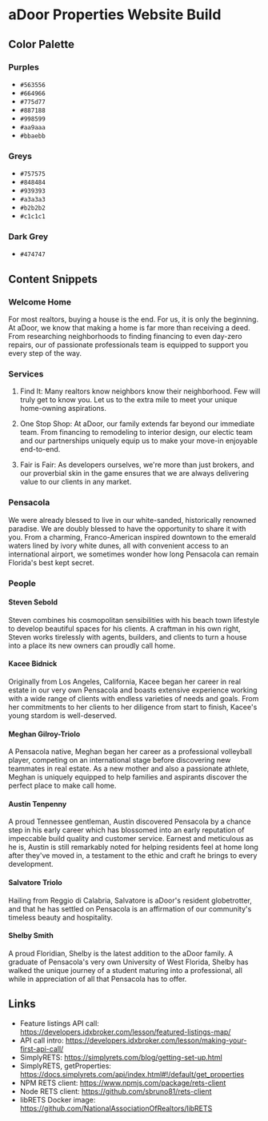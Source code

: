 # aDoor Properties Website Build

## Color Palette
### Purples
- `#563556`
- `#664966`
- `#775d77`
- `#887188`
- `#998599`
- `#aa9aaa`
- `#bbaebb`

### Greys
- `#757575`
- `#848484`
- `#939393`
- `#a3a3a3`
- `#b2b2b2`
- `#c1c1c1`


### Dark Grey
- `#474747`

## Content Snippets

### Welcome Home
For most realtors, buying a house is the end. For us, it is only the beginning. At aDoor, we know that making a home is far more than receiving a deed. From researching neighborhoods to finding financing to even day-zero repairs, our of passionate professionals team is equipped to support you every step of the way.

### Services
1. Find It: Many realtors know neighbors know their neighborhood. Few will truly get to know you. Let us to the extra mile to meet your unique home-owning aspirations.

2. One Stop Shop: At aDoor, our family extends far beyond our immediate team. From financing to remodeling to interior design, our electic team and our partnerships uniquely equip us to make your move-in enjoyable end-to-end.

3. Fair is Fair: As developers ourselves, we're more than just brokers, and our proverbial skin in the game ensures that we are always delivering value to our clients in any market.

### Pensacola
We were already blessed to live in our white-sanded, historically renowned paradise. We are doubly blessed to have the opportunity to share it with you. From a charming, Franco-American inspired downtown to the emerald waters lined by ivory white dunes, all with convenient access to an international airport, we sometimes wonder how long Pensacola can remain Florida's best kept secret.

### People

#### Steven Sebold
Steven combines his cosmopolitan sensibilities with his beach town lifestyle to develop beautiful spaces for his clients. A craftman in his own right, Steven works tirelessly with agents, builders, and clients to turn a house into a place its new owners can proudly call home.

#### Kacee Bidnick
Originally from Los Angeles, California, Kacee began her career in real estate in our very own Pensacola and boasts extensive experience working with a wide range of clients with endless varieties of needs and goals. From her commitments to her clients to her diligence from start to finish, Kacee's young stardom is well-deserved.

#### Meghan Gilroy-Triolo
A Pensacola native, Meghan began her career as a professional volleyball player, competing on an international stage before discovering new teammates in real estate. As a new mother and also a passionate athlete, Meghan is uniquely equipped to help families and aspirants discover the perfect place to make call home.

#### Austin Tenpenny
A proud Tennessee gentleman, Austin discovered Pensacola by a chance step in his early career which has blossomed into an early reputation of impeccable build quality and customer service. Earnest and meticulous as he is, Austin is still remarkably noted for helping residents feel at home long after they've moved in, a testament to the ethic and craft he brings to every development.

#### Salvatore Triolo
Hailing from Reggio di Calabria, Salvatore is aDoor's resident globetrotter, and that he has settled on Pensacola is an affirmation of our community's timeless beauty and hospitality. 

#### Shelby Smith
A proud Floridian, Shelby is the latest addition to the aDoor family. A graduate of Pensacola's very own University of West Florida, Shelby has walked the unique journey of a student maturing into a professional, all while in appreciation of all that Pensacola has to offer.


## Links
- Feature listings API call: https://developers.idxbroker.com/lesson/featured-listings-map/
- API call intro: https://developers.idxbroker.com/lesson/making-your-first-api-call/
- SimplyRETS: https://simplyrets.com/blog/getting-set-up.html
- SimplyRETS, getProperties: https://docs.simplyrets.com/api/index.html#!/default/get_properties
- NPM RETS client: https://www.npmjs.com/package/rets-client
- Node RETS client: https://github.com/sbruno81/rets-client
- libRETS Docker image: https://github.com/NationalAssociationOfRealtors/libRETS
